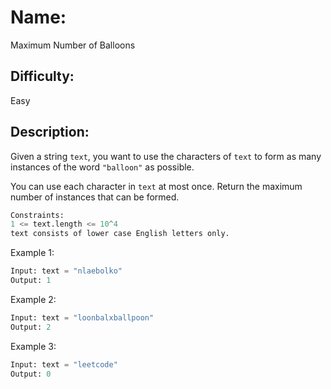 # Name: 
Maximum Number of Balloons

## Difficulty: 
Easy

## Description: 
Given a string `text`, you want to use the characters of `text` to form as many instances of the word `"balloon"` as possible.

You can use each character in `text` at most once. Return the maximum number of instances that can be formed.
```python
Constraints:
1 <= text.length <= 10^4
text consists of lower case English letters only.
```

Example 1:
```python
Input: text = "nlaebolko"
Output: 1
```

Example 2:
```python
Input: text = "loonbalxballpoon"
Output: 2
```

Example 3:
```python
Input: text = "leetcode"
Output: 0
```